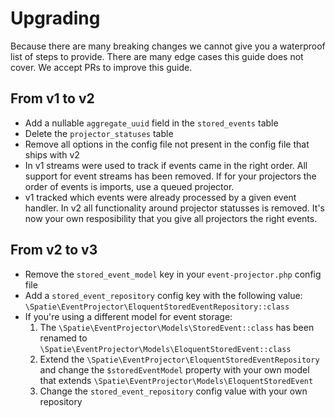 # Upgrading

Because there are many breaking changes we cannot give you a waterproof list of steps to provide. There are many edge cases this guide does not cover. We accept PRs to improve this guide.

## From v1 to v2

- Add a nullable `aggregate_uuid` field in the `stored_events` table
- Delete the `projector_statuses` table
- Remove all options in the config file not present in the config file that ships with v2
- In v1 streams were used to track if events came in the right order.  All support for event streams has been removed. If for your projectors the order of events is imports, use a queued projector.
- v1 tracked which events were already processed by a given event handler. In v2 all functionality around projector statusses is removed. It's now your own resposibility that you give all projectors the right events. 

## From v2 to v3

- Remove the `stored_event_model` key in your `event-projector.php` config file
- Add a `stored_event_repository` config key with the following value: `\Spatie\EventProjector\EloquentStoredEventRepository::class`
- If you're using a different model for event storage:
    1. The `\Spatie\EventProjector\Models\StoredEvent::class` has been renamed to `\Spatie\EventProjector\Models\EloquentStoredEvent::class`
    2. Extend the `\Spatie\EventProjector\EloquentStoredEventRepository` and change the `$storedEventModel` property with your own model that extends `\Spatie\EventProjector\Models\EloquentStoredEvent`
    3. Change the `stored_event_repository` config value with your own repository
